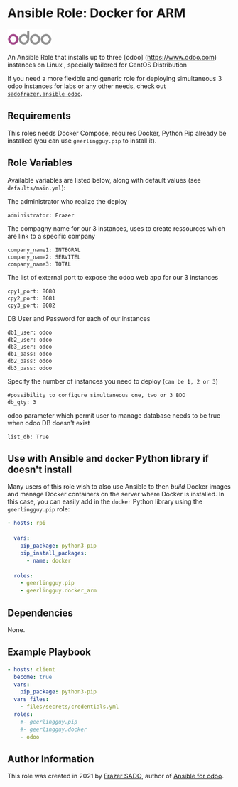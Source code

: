 # Ansible Role: Docker for ARM

[![CI](icones/odoo_icon-100.png)](https://github.com/sadofrazer/ansible_odoo/tree/v1.0)

An Ansible Role that installs up to three [odoo] (https://www.odoo.com) instances on Linux , specially tailored for CentOS Distribution

If you need a more flexible and generic role for deploying simultaneous 3 odoo instances for labs or any other needs, check out [`sadofrazer.ansible_odoo`](https://github.com/sadofrazer/ansible_odoo.git).

## Requirements

This roles needs Docker Compose, requires Docker, Python Pip already be installed (you can use `geerlingguy.pip` to install it).

## Role Variables

Available variables are listed below, along with default values (see `defaults/main.yml`):

The administrator who realize the deploy

    administrator: Frazer

The compagny name for our 3 instances, uses to create ressources which are link to a specific company

    company_name1: INTEGRAL
    company_name2: SERVITEL
    company_name3: TOTAL


The list of external port to expose the odoo web app for our 3 instances    
    
    cpy1_port: 8080
    cpy2_port: 8081
    cpy3_port: 8082


DB User and Password for each of our instances
  
    db1_user: odoo
    db2_user: odoo
    db3_user: odoo 
    db1_pass: odoo
    db2_pass: odoo
    db3_pass: odoo


Specify the number of instances you need to deploy (`can be 1, 2 or 3`)    

    #possibility to configure simultaneous one, two or 3 BDD
    db_qty: 3


odoo parameter which permit user to manage database needs to be true when odoo DB doesn't exist    

    list_db: True


## Use with Ansible and `docker` Python library if doesn't install

Many users of this role wish to also use Ansible to then _build_ Docker images and manage Docker containers on the server where Docker is installed. In this case, you can easily add in the `docker` Python library using the `geerlingguy.pip` role:

```yaml
- hosts: rpi

  vars:
    pip_package: python3-pip
    pip_install_packages:
      - name: docker

  roles:
    - geerlingguy.pip
    - geerlingguy.docker_arm
```

## Dependencies

None.

## Example Playbook

```yaml
- hosts: client
  become: true
  vars:
    pip_package: python3-pip
  vars_files:
    - files/secrets/credentials.yml
  roles:
    #- geerlingguy.pip
    #- geerlingguy.docker
    - odoo
```

## Author Information

This role was created in 2021 by [Frazer SADO](https://github.com/sadofrazer/), author of [Ansible for odoo](https://github.com/sadofrazer/ansible_odoo/).
